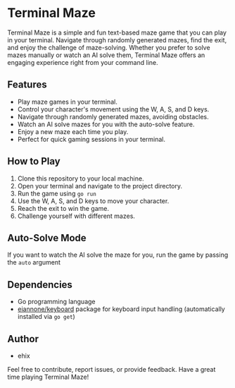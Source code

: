 # Terminal Maze

Terminal Maze is a simple and fun text-based maze game that you can play in your terminal. Navigate through randomly generated mazes, find the exit, and enjoy the challenge of maze-solving. Whether you prefer to solve mazes manually or watch an AI solve them, Terminal Maze offers an engaging experience right from your command line.

## Features

- Play maze games in your terminal.
- Control your character's movement using the W, A, S, and D keys.
- Navigate through randomly generated mazes, avoiding obstacles.
- Watch an AI solve mazes for you with the auto-solve feature.
- Enjoy a new maze each time you play.
- Perfect for quick gaming sessions in your terminal.

## How to Play

1. Clone this repository to your local machine.
2. Open your terminal and navigate to the project directory.
3. Run the game using `go run`
4. Use the W, A, S, and D keys to move your character.
5. Reach the exit to win the game.
6. Challenge yourself with different mazes.

## Auto-Solve Mode

If you want to watch the AI solve the maze for you, run the game by passing the `auto` argument

## Dependencies

- Go programming language
- [eiannone/keyboard](https://github.com/eiannone/keyboard) package for keyboard input handling (automatically installed via `go get`)

## Author

- ehix

Feel free to contribute, report issues, or provide feedback. Have a great time playing Terminal Maze!




